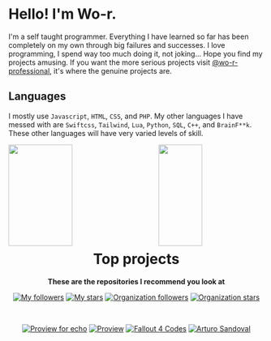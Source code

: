 # Hello! I'm Wo-r.
I'm a self taught programmer. Everything I have learned so far has been completely on my own through big failures and successes. I love programming, I spend way too much doing it, not joking... Hope you find my projects amusing. If you want the more serious projects visit [@wo-r-professional](https://github.com/wo-r-professional), it's where the genuine projects are.

## Languages
I mostly use `Javascript`, `HTML`, `CSS`, and `PHP`. My other languages I have messed with are `Swiftcss`, `Tailwind`, `Lua`, `Python`, `SQL`, `C++`, and `BrainF**k`. These other languages will have very varied levels of skill.

<a href="https://github.com/wo-r"><img align="left" src="https://github-readme-stats.vercel.app/api?username=wo-r&bg_color=14141b&title_color=8F5E6A&icon_color=8F5E6A&text_color=E7B7C3&custom_title=Profile%20stats&count_private=true&include_all_commits=true&show_icons=true&hide_border=true&border_radius=0&text_bold=false" width="50%" height="200rem"/></a>
<a href="https://github.com/wo-r"><img align="right" src="https://github-readme-stats.vercel.app/api/top-langs/?username=wo-r&layout=compact&bg_color=14141b&title_color=8F5E6A&icon_color=8F5E6A&text_color=E7B7C3&custom_title=Frequent%20languages&count_private=true&include_all_commits=true&show_icons=true&hide_border=true&border_radius=0&text_bold=false" width="41.3%" height="200rem"/></a>

<br><br><br><br><br><br><br><br><br><br>

<div align="center">

  # Top projects
  **These are the repositories I recommend you look at**
  
  [![My followers](https://img.shields.io/github/followers/wo-r?label=My%20followers)](https://github.com/wo-r?tab=followers)
  [![My stars](https://img.shields.io/github/stars/wo-r?label=My%20stars)](https://github.com/wo-r?tab=repositories&q=&type=&language=&sort=stargazers)
  [![Organization followers](https://img.shields.io/github/followers/wo-r-professional?label=Organization%20followers)](https://github.com/orgs/wo-r-professional/followers)
  [![Organization stars](https://img.shields.io/github/stars/wo-r-professional?label=Organization%20stars&link=https%3A%2F%2Fgithub.com%2Fwo-r-professional)](https://github.com/wo-r-professional?q=&type=all&language=&sort=stargazers)
  
  <br>

  [![Proview for echo](https://github-readme-stats.vercel.app/api/pin/?username=wo-r-professional&repo=proview-for-echo&bg_color=14141b&title_color=8F5E6A&icon_color=8F5E6A&text_color=E7B7C3&count_private=true&include_all_commits=true&show_icons=true&hide_border=true&border_radius=0&text_bold=false)](https://github.com/wo-r-professional/proview-for-echo)
  [![Proview](https://github-readme-stats.vercel.app/api/pin/?username=wo-r-professional&repo=proview&bg_color=14141b&title_color=8F5E6A&icon_color=8F5E6A&text_color=E7B7C3&count_private=true&include_all_commits=true&show_icons=true&hide_border=true&border_radius=0&text_bold=false)](https://github.com/wo-r-professional/proview)
  [![Fallout 4 Codes](https://github-readme-stats.vercel.app/api/pin/?username=wo-r&repo=fallout-4-codes&bg_color=14141b&title_color=8F5E6A&icon_color=8F5E6A&text_color=E7B7C3&count_private=true&include_all_commits=true&show_icons=true&hide_border=true&border_radius=0&text_bold=false)](https://github.com/wo-r-professional/fallout-4-codes)
  [![Arturo Sandoval](https://github-readme-stats.vercel.app/api/pin/?username=wo-r&repo=arturo-sandoval-project&bg_color=14141b&title_color=8F5E6A&icon_color=8F5E6A&text_color=E7B7C3&count_private=true&include_all_commits=true&show_icons=true&hide_border=true&border_radius=0&text_bold=false)](https://github.com/wo-r/arturo-sandoval-project)

</div>
